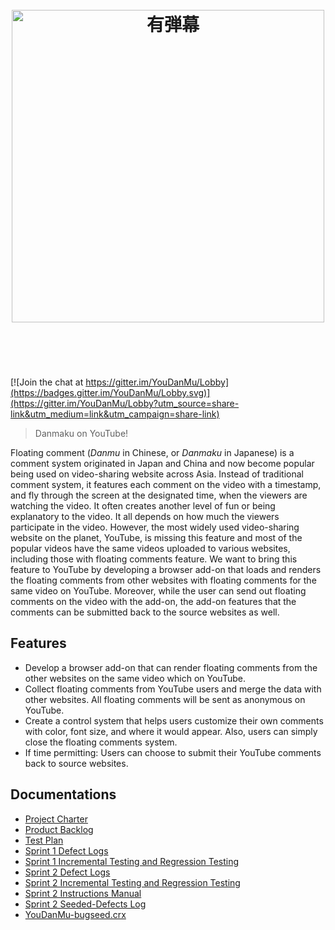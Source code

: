 <h1 align="center">
    <br>
    <img width="500" src="https://cdn.rawgit.com/YouDanMu/YouDanMu/media/logo/logo.svg" alt="有弾幕">
    <br>
    <br>
    <br>
</h1>

[![Join the chat at https://gitter.im/YouDanMu/Lobby](https://badges.gitter.im/YouDanMu/Lobby.svg)](https://gitter.im/YouDanMu/Lobby?utm_source=share-link&utm_medium=link&utm_campaign=share-link)

> Danmaku on YouTube!

Floating comment (_Danmu_ in Chinese, or _Danmaku_ in Japanese) is a comment system originated in Japan and China and now become popular being used on video-sharing website across Asia. Instead of traditional comment system, it features each comment on the video with a timestamp, and fly through the screen at the designated time, when the viewers are watching the video. It often creates another level of fun or being explanatory to the video. It all depends on how much the viewers participate in the video. However, the most widely used video-sharing website on the planet, YouTube, is missing this feature and most of the popular videos have the same videos uploaded to various websites, including those with floating comments feature. We want to bring this feature to YouTube by developing a browser add-on that loads and renders the floating comments from other websites with floating comments for the same video on YouTube. Moreover, while the user can send out floating comments on the video with the add-on, the add-on features that the comments can be submitted back to the source websites as well.

## Features

* Develop a browser add-on that can render floating comments from the other websites on the same video which on YouTube.
* Collect floating comments from YouTube users and merge the data with other websites. All floating comments will be sent as anonymous on YouTube.
* Create a control system that helps users customize their own comments with color, font size, and where it would appear. Also, users can simply close the floating comments system.
* If time permitting: Users can choose to submit their YouTube comments back to source websites.


## Documentations
* [Project Charter](https://cdn.rawgit.com/YouDanMu/YouDanMu/documents/Project%20Charter.docx)
* [Product Backlog](https://cdn.rawgit.com/YouDanMu/YouDanMu/documents/Product%20Backlog.pdf)
* [Test Plan](https://cdn.rawgit.com/YouDanMu/YouDanMu/documents/Test%20Plan.pdf)
* [Sprint 1 Defect Logs](https://cdn.rawgit.com/YouDanMu/YouDanMu/documents/Sprint%201%20Defect%20Logs.pdf)
* [Sprint 1 Incremental Testing and Regression Testing](https://cdn.rawgit.com/YouDanMu/YouDanMu/documents/Sprint%201%20Incremental%20Regression%20Testing.pdf)
* [Sprint 2 Defect Logs](https://cdn.rawgit.com/YouDanMu/YouDanMu/documents/Sprint%202%20Defect%20Logs.pdf)
* [Sprint 2 Incremental Testing and Regression Testing](https://cdn.rawgit.com/YouDanMu/YouDanMu/documents/Sprint%202%20Incremental%20Regression%20Testing.pdf)
* [Sprint 2 Instructions Manual](https://cdn.rawgit.com/YouDanMu/YouDanMu/documents/Sprint%202%20Instructions%20Manual.pdf)
* [Sprint 2 Seeded-Defects Log](https://cdn.rawgit.com/YouDanMu/YouDanMu/documents/Sprint%202%20Seeded-Defects%20Log.pdf)
* [YouDanMu-bugseed.crx](https://cdn.rawgit.com/YouDanMu/YouDanMu/documents/YouDanMu-bugseed.crx)
